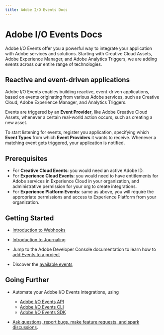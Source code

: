 ```yaml
---
title: Adobe I/O Events Docs
---
```


<Hero slots="heading, text"/>

# Adobe I/O Events Docs

Adobe I/O Events offer you a powerful way to integrate your application with Adobe services and solutions. Starting with Creative Cloud Assets, Adobe Experience Manager, and Adobe Analytics Triggers, we are adding events across our entire range of technologies.


## Reactive and event-driven applications

Adobe I/O Events enables building reactive, event-driven applications, based on events originating from various Adobe services, such as Creative Cloud, Adobe Experience Manager, and Analytics Triggers.

Events are triggered by an **Event Provider**, like Adobe Creative Cloud Assets, whenever a certain real-world action occurs, such as creating a new asset.

To start listening for events, register you application, specifying which **Event Types** from which **Event Providers** it wants to receive.
Whenever a matching event gets triggered, your application is notified.

## Prerequisites
* For **Creative Cloud Events**: you would need an active Adobe ID.
* For **Experience Cloud Events**: you would need to have entitlements for Adobe services in Experience Cloud in your organization, and administrative permission for your org to create integrations.
* For **Experience Platform Events**: same as above, you will require the appropriate permissions and access to Experience Platform from your organization.

## Getting Started
- [Introduction to Webhooks](guides/index.md)
- [Introduction to Journaling](guides/journaling_intro.md)   
   
- Jump to the Adobe Developer Console documentation to learn how to [add Events to a project](/developer-console/docs/guides/services/services-add-event/)
- Discover the [available events](guides/using/index.md)

## Going Further
- Automate your Adobe I/O Events integrations, using 
  * [Adobe I/O Events API](guides/api/index.md)  
  * [Adobe I/O Events CLI](guides/cli/index.md) 
  * [Adobe I/O Events SDK](guides/sdk/index.md) 

- [Ask questions, report bugs, make feature requests, and spark discussions](support/index.md).

